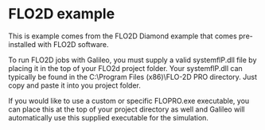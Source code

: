 # FLO2D example
This is example comes from the FLO2D Diamond example that comes pre-installed with FLO2D software. 

To run FLO2D jobs with Galileo, you must supply a valid systemflP.dll file by placing
it in the top of your FLO2d project folder. Your systemflP.dll can typically be found in the 
C:\Program Files (x86)\FLO-2D PRO directory. Just copy and paste it into you project folder. 

If you would like to use a custom or specific FLOPRO.exe executable, you can place this at
the top of your project directory as well and Galileo will automatically use this supplied 
executable for the simulation. 